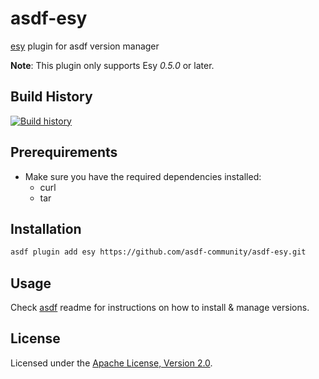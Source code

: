 # asdf-esy

[esy](https://esy.sh) plugin for asdf version manager

**Note**: This plugin only supports Esy _0.5.0_ or later.

## Build History

[![Build history](https://buildstats.info/github/chart/asdf-community/asdf-esy?branch=master)](https://github.com/asdf-community/asdf-esy/actions)

## Prerequirements

- Make sure you have the required dependencies installed:
  - curl
  - tar

## Installation

```bash
asdf plugin add esy https://github.com/asdf-community/asdf-esy.git
```

## Usage

Check [asdf](https://github.com/asdf-vm/asdf) readme for instructions on how to
install & manage versions.

## License

Licensed under the
[Apache License, Version 2.0](https://www.apache.org/licenses/LICENSE-2.0).
